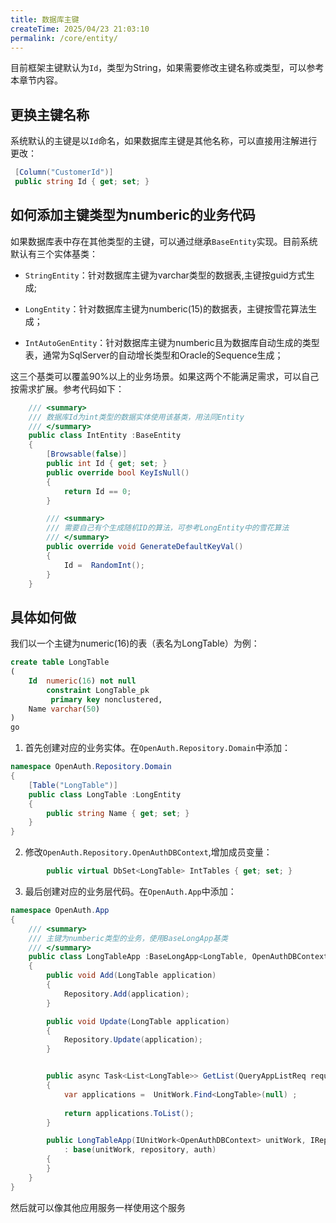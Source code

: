 ```yaml
---
title: 数据库主键
createTime: 2025/04/23 21:03:10
permalink: /core/entity/
---
```


目前框架主键默认为`Id`，类型为String，如果需要修改主键名称或类型，可以参考本章节内容。

## 更换主键名称

系统默认的主键是以`Id`命名，如果数据库主键是其他名称，可以直接用注解进行更改：

```csharp
 [Column("CustomerId")]
 public string Id { get; set; }
```

## 如何添加主键类型为numberic的业务代码

如果数据库表中存在其他类型的主键，可以通过继承`BaseEntity`实现。目前系统默认有三个实体基类：
 
- `StringEntity`：针对数据库主键为varchar类型的数据表,主键按guid方式生成;

- `LongEntity`：针对数据库主键为numberic(15)的数据表，主键按雪花算法生成；

- `IntAutoGenEntity`：针对数据库主键为numberic且为数据库自动生成的类型表，通常为SqlServer的自动增长类型和Oracle的Sequence生成；

这三个基类可以覆盖90%以上的业务场景。如果这两个不能满足需求，可以自己按需求扩展。参考代码如下：

```csharp
    /// <summary>
    /// 数据库Id为int类型的数据实体使用该基类，用法同Entity
    /// </summary>
    public class IntEntity :BaseEntity
    {
        [Browsable(false)]
        public int Id { get; set; }
        public override bool KeyIsNull()
        {
            return Id == 0;
        }

        /// <summary>
        /// 需要自己有个生成随机ID的算法，可参考LongEntity中的雪花算法
        /// </summary>
        public override void GenerateDefaultKeyVal()
        {
            Id =  RandomInt();
        }
    }
```

## 具体如何做

我们以一个主键为numeric(16)的表（表名为LongTable）为例：

```SQL
create table LongTable
(
    Id  numeric(16) not null
        constraint LongTable_pk
         primary key nonclustered,
    Name varchar(50)
)
go

```

1. 首先创建对应的业务实体。在`OpenAuth.Repository.Domain`中添加：

```csharp
namespace OpenAuth.Repository.Domain
{
    [Table("LongTable")]
    public class LongTable :LongEntity
    {
        public string Name { get; set; }
    }
}
```

2. 修改`OpenAuth.Repository.OpenAuthDBContext`,增加成员变量：

```csharp
        public virtual DbSet<LongTable> IntTables { get; set; }
```

3. 最后创建对应的业务层代码。在`OpenAuth.App`中添加：

```csharp
namespace OpenAuth.App
{
    /// <summary>
    /// 主键为numberic类型的业务，使用BaseLongApp基类
    /// </summary>
    public class LongTableApp :BaseLongApp<LongTable, OpenAuthDBContext>
    {
        public void Add(LongTable application)
        {
            Repository.Add(application);
        }

        public void Update(LongTable application)
        {
            Repository.Update(application);
        }


        public async Task<List<LongTable>> GetList(QueryAppListReq request)
        {
            var applications =  UnitWork.Find<LongTable>(null) ;
           
            return applications.ToList();
        }

        public LongTableApp(IUnitWork<OpenAuthDBContext> unitWork, IRepository<LongTable,OpenAuthDBContext> repository,IAuth auth) 
            : base(unitWork, repository, auth)
        {
        }
    }
}
```



然后就可以像其他应用服务一样使用这个服务

